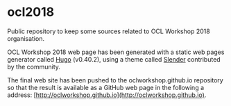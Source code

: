 # ocl2018
Public repository to keep some sources related to OCL Workshop 2018 organisation.

OCL Workshop 2018 web page has been generated with a static web pages generator called [Hugo](http://gohugo.io/) (v0.40.2), using
a theme called [Slender](http://themes.gohugo.io/slender/) contributed by the community.

The final web site has been pushed to the oclworkshop.github.io repository so that the result is available as a GitHub web page 
in the following a address: [http://oclworkshop.github.io](http://oclworkshop.github.io).
